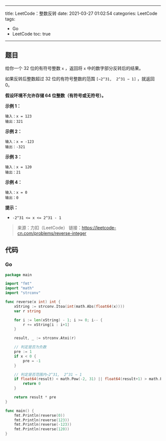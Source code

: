 ----
title: LeetCode：整数反转
date: 2021-03-27 01:02:54
categories: LeetCode
tags: 
- Go
- LeetCode
toc: true
----

## 题目

给你一个 32 位的有符号整数 `x` ，返回将 `x` 中的数字部分反转后的结果。

如果反转后整数超过 32 位的有符号整数的范围 `[−2^31,  2^31 − 1]` ，就返回 0。

**假设环境不允许存储 64 位整数（有符号或无符号）。**

**示例 1：**

```
输入：x = 123
输出：321
```

<!-- more -->

**示例 2：**

```
输入：x = -123
输出：-321
```

**示例 3：**

```
输入：x = 120
输出：21
```

**示例 4：**

```
输入：x = 0
输出：0
```

**提示：**

- `-2^31 <= x <= 2^31 - 1`

> 来源：力扣（LeetCode）
> 链接：https://leetcode-cn.com/problems/reverse-integer

## 代码

### Go

```go
package main

import "fmt"
import "math"
import "strconv"

func reverse(x int) int {
	xString := strconv.Itoa(int(math.Abs(float64(x))))
	var r string

	for i := len(xString) - 1; i >= 0; i-- {
		r += xString[i : i+1]
	}

	result, _ := strconv.Atoi(r)

	// 判定是否为负数
	pre := 1
	if x < 0 {
		pre = -1
	}

	// 判定是否范围内−2^31,  2^31 − 1
	if float64(result) < math.Pow(-2, 31) || float64(result+1) > math.Pow(2, 31) {
		return 0
	}

	return result * pre
}

func main() {
	fmt.Println(reverse(0))
	fmt.Println(reverse(123))
	fmt.Println(reverse(-123))
	fmt.Println(reverse(120))
}
```